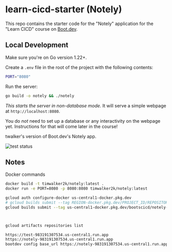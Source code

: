 # learn-cicd-starter (Notely)

This repo contains the starter code for the "Notely" application for the "Learn CICD" course on [Boot.dev](https://boot.dev).

## Local Development

Make sure you're on Go version 1.22+.

Create a `.env` file in the root of the project with the following contents:

```bash
PORT="8080"
```

Run the server:

```bash
go build -o notely && ./notely
```

_This starts the server in non-database mode._ It will serve a simple webpage at `http://localhost:8080`.

You do _not_ need to set up a database or any interactivity on the webpage yet. Instructions for that will come later in the course!

twalker's version of Boot.dev's Notely app.

![test status](https://github.com/twalker/learn-cicd-starter/actions/workflows/ci.yml/badge.svg)

## Notes

Docker commands

```bash
docker build -t timwalker2k/notely:latest .
docker run -e PORT=8080 -p 8080:8080 timwalker2k/notely:latest
```

```bash
gcloud auth configure-docker us-central1-docker.pkg.dev
# gcloud builds submit --tag REGION-docker.pkg.dev/PROJECT_ID/REPOSITORY/IMAGE:TAG .
gcloud builds submit --tag us-central1-docker.pkg.dev/bootscicd/notely-ar-repo/notely:latest .



gcloud artifacts repositories list
```

```bash
https://test-983191307534.us-central1.run.app
https://notely-983191307534.us-central1.run.app
bootdev config base_url https://notely-983191307534.us-central1.run.app

```
